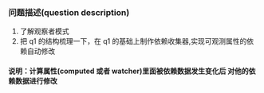 ### 问题描述(question description)

1. 了解观察者模式
2. 把 q1 的结构梳理一下，在 q1 的基础上制作依赖收集器,实现可观测属性的依赖自动修改

#### 说明：计算属性(computed 或者 watcher)里面被依赖数据发生变化后 对他的依赖数据进行修改
